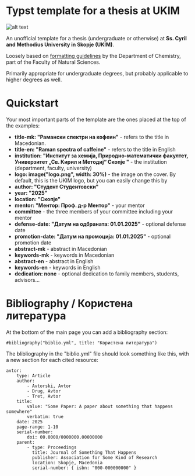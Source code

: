 # Typst template for a thesis at UKIM

![alt text](https://upload.wikimedia.org/wikipedia/en/4/46/Kiril.metodij.png)

An unofficial template for a thesis (undergraduate or otherwise) at **Ss. Cyril and Methodius University in Skopje (UKIM)**. 

Loosely based on [formatting guidelines](https://ih.pmf.ukim.edu.mk/tabs/view/4ed73e984d2647d8ff6e00f78b569286) by the Department of Chemistry, part of the Faculty of Natural Sciences.

Primarily appropriate for undergraduate degrees, but probably applicable to higher degrees as well. 

# Quickstart

Your most important parts of the template are the ones placed at the top of the examples: 

- **title-mk: "Рамански спектри на кофеин"** - refers to the title in Macedonian. 
- **title-en: "Raman spectra of caffeine"** - refers to the title in English
- **institution: "Институт за хемија, Природно-математички факултет, Универзитет „Св. Кирил и Методиј“ Скопје "** - the institution (department, faculty, university)
- **logo: image("logo.png", width: 30%)** - the image on the cover. By default, this is the UKIM logo, but you can easily change this by 
- **author: "Студент Студентовски"**
- **year: "2025"**
- **location: "Скопје"**
- **mentor: "Ментор: Проф. д-р Ментор"** - your mentor
- **committee** - the three members of your committee including your mentor                                                
- **defense-date: "Датум на одбраната: 01.01.2025"** - optional defense date 
- **promotion-date: "Датум на промоција: 01.01.2025"** - optional promotion date
- **abstract-mk** - abstract in Macedonian
- **keywords-mk** - keywords in Macedonian
- **abstract-en** - abstract in English
- **keywords-en** - keywords in English
- **dedication: none** - optional dedication to family members, students, advisors...

# Bibliography / Користена литература
At the bottom of the main page you can add a bibliography section:

```
#bibliography("biblio.yml", title: "Користена литература")
```

The blibliography in the "biblio.yml" file should look something like this, with a new section for each cited resource:
```
avtor:
    type: Article
    author:
        - Avtorski, Avtor
        - Drug, Avtor
        - Tret, Avtor
    title:
        value: "Some Paper: A paper about something that happens somewhere"
        verbatim: true
    date: 2025
    page-range: 1-10
    serial-number:
        doi: 00.0000/0000000.00000000
    parent:
        - type: Proceedings
          title: Journal of Something That Happens
          publisher: Association for Some Kind of Research
          location: Skopje, Macedonia
          serial-number: { isbn: "000-000000000" }
```
